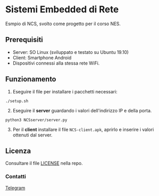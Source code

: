 # Sistemi Embedded di Rete

Esmpio di NCS, svolto come progetto per il corso NES. <br>

## Prerequisiti

- Server: SO Linux (sviluppato e testato su Ubuntu 19.10) <br>
- Client: Smartphone Android <br>
- Dispositivi connessi alla stessa rete WiFi. <br>

## Funzionamento
1. Eseguire il file per installare i pacchetti necessari:
```
./setup.sh
```


2. Eseguire il __server__ guardando i valori dell'indirizzo IP e della porta.
```
python3 NCSserver/server.py
```

3. Per il __client__ installare il file ``NCS-client.apk``, aprirlo e inserire i valori ottenuti dal server.


## Licenza
Consultare il file [LICENSE](https://github.com/michelepenzo/nes/blob/master/LICENSE) nella repo.

### Contatti
[Telegram](https://t.me/michelepenzo)